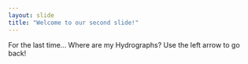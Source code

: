 ```yaml
---
layout: slide
title: "Welcome to our second slide!"
---
```

For the last time... Where are my Hydrographs?
Use the left arrow to go back!

